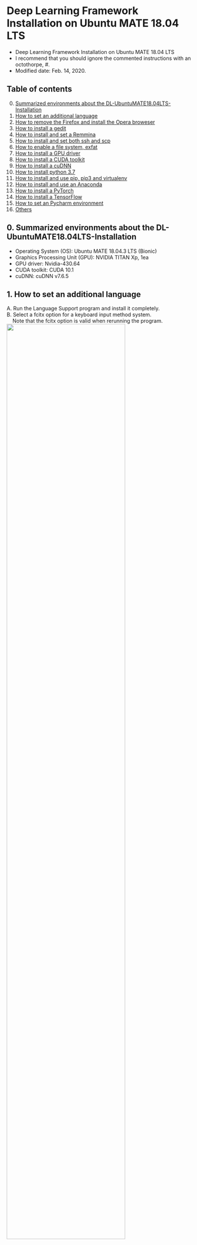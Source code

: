 # Deep Learning Framework Installation on Ubuntu MATE 18.04 LTS
- Deep Learning Framework Installation on Ubuntu MATE 18.04 LTS
- I recommend that you should ignore the commented instructions with an octothorpe, #.
- Modified date: Feb. 14, 2020.

## Table of contents
0.  [Summarized environments about the DL-UbuntuMATE18.04LTS-Installation](#envs)
1.  [How to set an additional language](#language)
2.  [How to remove the Firefox and install the Opera broweser](#ib)
3.  [How to install a gedit](#gedit)
4.  [How to install and set a Remmina](#remmina)
5.  [How to install and set both ssh and scp](#ssh_scp)
6.  [How to enable a file system, exfat](#exfat)
7.  [How to install a GPU driver](#gpu_driver)
8.  [How to install a CUDA toolkit](#cuda_toolkit)
9.  [How to install a cuDNN](#cudnn)
10. [How to install python 3.7](#python3.7)
11. [How to install and use pip, pip3 and virtualenv](#pip_virtualenv)
12. [How to install and use an Anaconda](#conda)
13. [How to install a PyTorch](#pytorch)
14. [How to install a TensorFlow](#tensorflow)
15. [How to set an Pycharm environment](#pycharm)
16. [Others](#others)


## 0. Summarized environments about the DL-UbuntuMATE18.04LTS-Installation <a name="envs"></a>
- Operating System (OS): Ubuntu MATE 18.04.3 LTS (Bionic)
- Graphics Processing Unit (GPU): NVIDIA TITAN Xp, 1ea
- GPU driver: Nvidia-430.64
- CUDA toolkit: CUDA 10.1
- cuDNN: cuDNN v7.6.5


## 1. How to set an additional language <a name="language"></a>
A. Run the Language Support program and install it completely.<br />
B. Select a fcitx option for a keyboard input method system.<br />
&nbsp; &nbsp; Note that the fcitx option is valid when rerunning the program.<br /> 
<img src="https://github.com/vujadeyoon/DL-UbuntuMATE18.04LTS-Installation/blob/master/Figures/1_Language/1.png" width="80%"/><br />
C. Logout and login<br />
D. Click the configure tab of a keyboard icon in the upper right corner of the desktop.<br />
E. Add input method (e.g. Hangul).<br />
<img src="https://github.com/vujadeyoon/DL-UbuntuMATE18.04LTS-Installation/blob/master/Figures/1_Language/2.png" width="80%"/><br />
F. Set an input method configuration.<br />
<img src="https://github.com/vujadeyoon/DL-UbuntuMATE18.04LTS-Installation/blob/master/Figures/1_Language/3.png" width="80%"/><br />


## 2. How to remove the Firefox browser and install the Opera browser <a name="ib"></a>
A. Reference to the website,
<a href="https://www.opera.com" title="Opera">
Opera
</a>
.<br />

B. Remove the Firefox browser.<br />
```bash
usrname@hostname:~/curr_path$ sudo apt-get remove --purge firefox
```
C. Install the Opera browser using a package installer after downloading it.<br />


## 3. How to install a gedit <a name="gedit"></a>
A. Install the gedit.<br />
```bash
usrname@hostname:~/curr_path$ sudo apt-get install gedit
```


## 4. How to install and set a Remmina <a name="remmina"></a>
A. Reference to the website,
<a href="https://remmina.org" title="Remmina">
Remmina
</a>
.<br />

B. Install the Remmina.<br />
```bash
usrname@hostname:~/curr_path$ sudo snap install remmina
```

C. Set the Remmina remote desktope preference.<br />
<img src="https://github.com/vujadeyoon/DL-UbuntuMATE18.04LTS-Installation/blob/master/Figures/4_Remmina/1.png" width="80%"/><br />


## 5. How to install and set both ssh and scp <a name="ssh_scp"></a>
A. Install the ssh-server.<br />
```bash
usrname@hostname:~/curr_path$ sudo apt-get remove --purge openssh-server
usrname@hostname:~/curr_path$ sudo apt-get install openssh-server
```


## 6. How to enable a file system, exfat <a name="exfat"></a>
A. Enable the exfat file system.<br />
```bash
usrname@hostname:~/curr_path$ sudo apt-get install exfat-utils exfat-fuse
```


## 7. How to install a GPU driver <a name="gpu_driver"></a>
A. Check a NVIDIA driver version with reference to the website,
<a href="https://www.nvidia.com/Download/Find.aspx" title="NVIDIA driver">
NVIDIA driver
</a>
.<br />
<img src="https://github.com/vujadeyoon/DL-UbuntuMATE18.04LTS-Installation/blob/master/Figures/7_GPU_driver/1.png" width="80%"/><br />

B. Install the NVIDIA driver which user selects.<br />
```bash
usrname@hostname:~/curr_path$ sudo add-apt-repository ppa:graphics-drivers/ppa
usrname@hostname:~/curr_path$ sudo apt-get update
usrname@hostname:~/curr_path$ sudo apt-get install nvidia-driver-430
usrname@hostname:~/curr_path$ sudo reboot
```

C. Check the installed NVIDIA driver version.<br />
```bash
usrname@hostname:~/curr_path$ nvidia-smi
```
```bash
    Mon Jan 27 00:57:44 2020       
    +-----------------------------------------------------------------------------+
    | NVIDIA-SMI 430.64       Driver Version: 430.64       CUDA Version: 10.1     |
    |-------------------------------+----------------------+----------------------+
    | GPU  Name        Persistence-M| Bus-Id        Disp.A | Volatile Uncorr. ECC |
    | Fan  Temp  Perf  Pwr:Usage/Cap|         Memory-Usage | GPU-Util  Compute M. |
    |===============================+======================+======================|
    |   0  TITAN Xp            Off  | 00000000:01:00.0  On |                  N/A |
    | 23%   33C    P8    13W / 250W |    323MiB / 12192MiB |      1%      Default |
    +-------------------------------+----------------------+----------------------+

    +-----------------------------------------------------------------------------+
    | Processes:                                                       GPU Memory |
    |  GPU       PID   Type   Process name                             Usage      |
    |=============================================================================|
    |    0      1077      G   /usr/lib/xorg/Xorg                           228MiB |
    +-----------------------------------------------------------------------------+
```

D. Uninstall the installed NVIDIA drive.<br />
```bash
usrname@hostname:~/curr_path$ sudo ./usr/bin/nvidia-uninstall
```


## 8. How to install a CUDA toolkit <a name="cuda_toolkit"></a>
A. Download a CUDA toolkit with reference to the websites,
<a href="https://developer.nvidia.com/cuda-downloads" title="CUDA toolkit">
CUDA toolkit
</a>
and
<a href="https://developer.nvidia.com/cuda-toolkit-archive" title="CUDA toolkit archive">
CUDA toolkit archive
</a>
.<br />
&nbsp; &nbsp; Additional reference to the website, 
<a href="https://docs.nvidia.com/cuda/cuda-installation-guide-linux/index.html#abstract" title="NVIDIA CUDA Installation Guide for Linux">
NVIDIA CUDA Installation Guide for Linux
</a>
.<br />
<img src="https://github.com/vujadeyoon/DL-UbuntuMATE18.04LTS-Installation/blob/master/Figures/8_CUDA_toolkit/10.1.png" width="80%"/><br />

B. Install the CUDA toolkit which user selects.<br />
```bash
usrname@hostname:~/curr_path$ sudo chmod +x cuda_10.1.105_418.39_linux.run
usrname@hostname:~/curr_path$ sudo ./cuda_10.1.105_418.39_linux.run --override
```
```bash
    ┌──────────────────────────────────────────────────────────────────────────────┐
    │  End User License Agreement                                                  │
    │  --------------------------                                                  │
    │                                                                              │
    │                                                                              │
    │  Preface                                                                     │
    │  -------                                                                     │
    │                                                                              │
    │  The Software License Agreement in Chapter 1 and the Supplement              │
    │  in Chapter 2 contain license terms and conditions that govern               │
    │  the use of NVIDIA software. By accepting this agreement, you                │
    │  agree to comply with all the terms and conditions applicable                │
    │  to the product(s) included herein.                                          │
    │                                                                              │
    │                                                                              │
    │  NVIDIA Driver                                                               │
    │                                                                              │
    │                                                                              │
    │  Description                                                                 │
    │                                                                              │
    │  This package contains the operating system driver and                       │
    │──────────────────────────────────────────────────────────────────────────────│
    │ Do you accept the above EULA? (accept/decline/quit):                         │
    │ (accept)                                                                     │
    └──────────────────────────────────────────────────────────────────────────────┘
    
    ┌──────────────────────────────────────────────────────────────────────────────┐
    │ CUDA Installer                                                               │ 
    │ - [ ] Driver                                                                 │
    │      [ ] 418.39                                                              │
    │ - [X] CUDA Toolkit 10.1                                                      │
    │    + [X] CUDA Tools 10.1                                                     │
    │    + [X] CUDA Libraries 10.1                                                 │
    │    + [X] CUDA Compiler 10.1                                                  │
    │      [X] CUDA Misc Headers 10.1                                              │
    │   [ ] CUDA Samples 10.1                                                      │
    │   [ ] CUDA Demo Suite 10.1                                                   │
    │   [ ] CUDA Documentation 10.1                                                │
    │   Install                                                                    │
    │   Options                                                                    │
    │                                                                              │
    │                                                                              │
    │                                                                              │
    │                                                                              │
    │                                                                              │
    │                                                                              │
    │                                                                              │
    │                                                                              │
    │                                                                              │
    │ Up/Down: Move | Left/Right: Expand | 'Enter': Select | 'A': Advanced options │
    └──────────────────────────────────────────────────────────────────────────────┘
    
    ┌──────────────────────────────────────────────────────────────────────────────┐
    │ CUDA Toolkit                                                                 │
    │   Change Toolkit Install Path                                                │
    │   [X] Create symbolic link from /usr/local/cuda                              │
    │ - [X] Create desktop menu shortcuts                                          │
    │      [X] All users                                                           │
    │      [ ] Yes                                                                 │
    │      [ ] No                                                                  │
    │   [X] Install manpage documents to /usr/share/man                            │
    │   Done                                                                       │
    │                                                                              │
    │                                                                              │
    │                                                                              │
    │                                                                              │
    │                                                                              │
    │                                                                              │
    │                                                                              │
    │                                                                              │
    │                                                                              │
    │                                                                              │
    │                                                                              │
    │                                                                              │
    │                                                                              │
    │ Up/Down: Move | Left/Right: Expand | 'Enter': Select | 'A': Advanced options │
    └──────────────────────────────────────────────────────────────────────────────┘
```

C. Ignore the below warning about incompleted installation.<br /> 
```bash
    ===========
    = Summary =
    ===========

    Driver:   Not Selected
    Toolkit:  Installed in /usr/local/cuda-10.1/
    Samples:  Not Selected

    Please make sure that
     -   PATH includes /usr/local/cuda-10.1/bin
     -   LD_LIBRARY_PATH includes /usr/local/cuda-10.1/lib64, or, add /usr/local/cuda-10.1/lib64 to /etc/ld.so.conf and run ldconfig as root

    To uninstall the CUDA Toolkit, run cuda-uninstaller in /usr/local/cuda-10.1/bin

    Please see CUDA_Installation_Guide_Linux.pdf in /usr/local/cuda-10.1/doc/pdf for detailed information on setting up CUDA.
    ***WARNING: Incomplete installation! This installation did not install the CUDA Driver. A driver of version at least 418.00 is required for CUDA 10.1 functionality to work.
    To install the driver using this installer, run the following command, replacing <CudaInstaller> with the name of this run file:
        sudo <CudaInstaller>.run --silent --driver

    Logfile is /var/log/cuda-installer.log
```
```bash
usrname@hostname:~/curr_path$ sudo ./cuda_10.1.105_418.39_linux.run --silent --driver
```

E. Make sure that CUDA path and LD_LIBRARY_path.<br />
```bash
usrname@hostname:~/curr_path$ echo -e "\n## CUDA and cuDNN paths"  >> ~/.bashrc
usrname@hostname:~/curr_path$ echo 'export PATH=/usr/local/cuda-10.1/bin${PATH:+:${PATH}}' >> ~/.bashrc
usrname@hostname:~/curr_path$ echo echo 'export LD_LIBRARY_PATH=/usr/local/cuda-10.1/lib64${LD_LIBRARY_PATH:+:${LD_LIBRARY_PATH}}' >> ~/.bashrc
usrname@hostname:~/curr_path$ source ~/.bashrc
usrname@hostname:~/curr_path$ sudo reboot
```

F. Check the installed CUDA toolkit version.<br />
```bash
usrname@hostname:~/curr_path$ nvcc --version
```
```bash
    nvcc: NVIDIA (R) Cuda compiler driver
    Copyright (c) 2005-2019 NVIDIA Corporation
    Built on Fri_Feb__8_19:08:17_PST_2019
    Cuda compilation tools, release 10.1, V10.1.105
```
```bash
usrname@hostname:~/curr_path$ which nvcc
```
```bash
    /usr/local/cuda-10.1/bin/nvcc
```

G. Uninstall the installed CUDA toolkit.<br />
```bash
usrname@hostname:~/curr_path$ sudo ./usr/local/cuda-10.1/bin/uninstall_cuda_10.1.pl
```


## 9. How to install a cuDNN <a name="cudnn"></a>
A. Download a cuDNN (e.g. cuDNN v7.6.5 Library for Linux) with reference to the websites,
<a href="https://developer.nvidia.com/rdp/cudnn-download" title="cuDNN">
cuDNN
</a>
, 
<a href="https://developer.nvidia.com/rdp/cudnn-archive" title="cuDNN archive">
cuDNN archive
</a>
.<br />
<img src="https://github.com/vujadeyoon/DL-UbuntuMATE18.04LTS-Installation/blob/master/Figures/9_cuDNN/7.6.5.png" width="80%"/><br />

B. Install the downloaded cuDNN.<br />
```bash
usrname@hostname:~/curr_path$ tar xzvf cudnn-10.1-linux-x64-v7.6.5.32.tgz
usrname@hostname:~/curr_path$ sudo cp cuda/lib64/* /usr/local/cuda-10.1/lib64/
usrname@hostname:~/curr_path$ sudo cp cuda/include/* /usr/local/cuda-10.1/include/
usrname@hostname:~/curr_path$ sudo chmod a+r /usr/local/cuda-10.1/lib64/libcudnn*
usrname@hostname:~/curr_path$ sudo chmod a+r /usr/local/cuda-10.1/include/cudnn.h
```

C. Check the installed cuDNN version.<br />
```bash
usrname@hostname:~/curr_path$ cat /usr/local/cuda/include/cudnn.h | grep CUDNN_MAJOR -A 2
```
```bash
    #define CUDNN_MAJOR 7
    #define CUDNN_MINOR 6
    #define CUDNN_PATCHLEVEL 5
    --
    #define CUDNN_VERSION (CUDNN_MAJOR * 1000 + CUDNN_MINOR * 100 + CUDNN_PATCHLEVEL)

    #include "driver_types.h"
```

D. Install the NVIDIA CUDA profiler tools interface.<br />
```bash
usrname@hostname:~/curr_path$ sudo apt-get install libcupti-dev
```


## 10. How to install python 3.7 <a name="python3.7"></a>
A. Install the python3.7.<br />
```bash
usrname@hostname:~/curr_path$ sudo apt-get update
usrname@hostname:~/curr_path$ sudo apt-get install software-properties-common
usrname@hostname:~/curr_path$ sudo add-apt-repository ppa:deadsnakes/ppa
usrname@hostname:~/curr_path$ (ENTER)
usrname@hostname:~/curr_path$ sudo apt-get install python3.7
```

C. Check the installed python3.7 version.<br />
```bash
usrname@hostname:~/curr_path$ python3.7 --version
```
```bash
    Python 3.7.6
```
```bash
usrname@hostname:~/curr_path$ python3.7
```
```bash
    Python 3.7.6 (default, Dec 19 2019, 23:50:13) 
    [GCC 7.4.0] on linux
    Type "help", "copyright", "credits" or "license" for more information.

```


## 11. How to install and use pip, pip3 and virtualenv <a name="pip_virtualenv"></a>
A. Check the pip, pip3 and virtualenv usages with reference to the websites,
<a href="https://pip.pypa.io/en/stable/" title="Pip3">
pip3
</a>
,
<a href="https://virtualenv.pypa.io/en/latest/" title="Virtualenv1">
virtualenv1
</a>
and
<a href="https://packaging.python.org/guides/installing-using-pip-and-virtualenv/" title="Virtualenv2">
virtualenv2
</a>
.<br />

B. Install the pip and pip3.<br />
```bash
usrname@hostname:~/curr_path$ sudo apt-get install python-pip
usrname@hostname:~/curr_path$ sudo apt-get install python3-pip
```

C. Check the installed pip and pip3 version.<br />
```bash
usrname@hostname:~/curr_path$ pip --version
```
```bash
    pip 9.0.1 from /usr/lib/python2.7/dist-packages (python 2.7)
```
```bash
usrname@hostname:~/curr_path$ pip3 --version
```
```bash
    pip 9.0.1 from /usr/lib/python3/dist-packages (python 3.6)
```

D. Install the virtualenv.<br />
```bash
# usrname@hostname:~/curr_path$ pip3 install virtualenv # This command causes a permission issue on the Ubuntu 18.04.
usrname@hostname:~/curr_path$ sudo pip install virtualenv # You must install the virtualenv as root using the pip, not the pip3.
```
```bash
    Installing collected packages: virtualenv
    Successfully installed virtualenv-16.7.9
```

E. Check the installed version.<br />
```bash
usrname@hostname:~/curr_path$ virtualenv --version
```
```bash
    16.7.9
```

F. Create a virtualenv for python 3.7 with pip3.<br />
&nbsp; &nbsp; The root directory for the virtualenv: /home/usrname/pip3_virtualenv<br />
&nbsp; &nbsp; The name of new virtualenv to be created: virenv_dl<br />
```
usrname@hostname:~/curr_path$ mkdir -p /home/usrname/pip3_virtualenv/virenv_dl
usrname@hostname:~/curr_path$ virtualenv /home/usrname/pip3_virtualenv/virenv_dl --python=python3.7
```

G. Check the virtualenv.<br />
&nbsp; &nbsp; The root directory for the virtualenv: /home/usrname/pip3_virtualenv<br />
```bash
usrname@hostname:~/curr_path$ ls /home/usrname/pip3_virtualenv/
```

H. Activate a virtualenv.<br />
&nbsp; &nbsp; The root directory for the virtualenv: /home/usrname/pip3_virtualenv<br />
&nbsp; &nbsp; The name of virtualenv to be activated: virenv_dl<br />
```bash
usrname@hostname:~/curr_path$ source /home/usrname/pip3_virtualenv/virenv_dl/bin/activate
```

I. Deactivate a virtualenv.<br />
&nbsp; &nbsp; The name of virtualenv to be deactivated: virenv_dl<br />
```bash
(virenv_dl) usrname@hostname:~/curr_path$ deactivate
```

J. Remove a virtualenv.<br />
&nbsp; &nbsp; The root directory for the virtualenv: /home/usrname/pip3_virtualenv<br />
&nbsp; &nbsp; The name of virtualenv to be removed: virenv_dl<br />
```bash
(virenv_dl) usrname@hostname:~/curr_path$ deactivate
usrname@hostname:~/curr_path$ rm -rf /home/usrname/pip3_virtualenv/virenv_dl
```

K. Export a pip3 package list.<br />
&nbsp; &nbsp; The name of activated virtualenv: virenv_dl<br />
```bash
(virenv_dl) usrname@hostname:~/curr_path$ pip3 freeze > requirements.txt
```

L. Install packages from the exported pip3 package list.<br />
&nbsp; &nbsp; The name of activated virtualenv: virenv_new<br />
```bash
(virenv_new) usrname@hostname:~/curr_path$ pip3 install -r requirements.txt
```


## 12. How to install and use an Anaconda <a name="conda"></a>
A. Download an Anaconda with reference to the website,
<a href="https://www.anaconda.com/download/#linux" title="Anaconda">
Anaconda
</a>
.<br />

B. Install the downloaded Anaconda.<br />
```bash
usrname@hostname:~/curr_path$ bash Anaconda3-2019.10-Linux-x86_64.sh
```
```bash
    Do you accept the license terms? [yes|no]
    [no] >>> (yes)
    Anaconda3 will now be installed into this location:
    /home/usrname/anaconda3
    [/home/usrname/anaconda3] >>> (ENTER)
    Do you wish the installer to initialize Anaconda3 by running conda init? [yes|no]
    [no] >>> (no)
```
```bash
usrname@hostname:~/curr_path$ source ~/.bashrc
```
* Please note that the official Anaconda installation guide recommends that the installer initialize the Anaconda3 by running conda init while installing it. However, I recommend that you type no for the last question in installation process, because the command, conda init, modifies the file, ~/.bashrc, then a terminal always activates a base conda virtual envrionment as below.
```bash
(base) usrname@hostname:~/curr_path$ bash Anaconda3-2019.10-Linux-x86_64.sh
```
* It enables the terminal to call any conda command easliy, but the automatically activated conda virtual envrionment, base, is redundant if you use the virtualenv that I mentioned in the section 11.
* Thus, after installing the Anaconda3 without initializing the conda, you should activate the conda virtual environment, base to use conda virtual environment correctly as below.
```bash
(base) usrname@hostname:~/curr_path$ source /home/usrname/anaconda3/bin/activate
```
* If you want to initializing the conda after installing it without initializing process,you run a command, conda init, after activating the base conda virtual environment. It can modify the file, ~/.bashrc. Please refer to below information. 
```bash
(base) usrname@hostname:~/curr_path$ conda init
```
```bash
(base) usrname@hostname:~/curr_path$ cat ~/.bashrc
# >>> conda initialize >>>
# !! Contents within this block are managed by 'conda init' !!
__conda_setup="$('/home/usrname/anaconda3/bin/conda' 'shell.bash' 'hook' 2> /dev/null)"
if [ $? -eq 0 ]; then
    eval "$__conda_setup"
else
    if [ -f "/home/usrname/anaconda3/etc/profile.d/conda.sh" ]; then
        . "/home/usrname/anaconda3/etc/profile.d/conda.sh"
    else
        export PATH="/home/usrname/anaconda3/bin:$PATH"
    fi
fi
unset __conda_setup
# <<< conda initialize <<<
```
<details>
    <summary>C. (Option) Update the Anaconda.</summary>
    
    (base) usrname@hostname:~/curr_path$ conda update conda
    
        The following packages will be UPDATED:
        Proceed ([y]/n)? (y)
        
</details>


D. Uninstall the Anaconda.<br />
```bash
usrname@hostname:~/curr_path$ rm -rf ~/anaconda3
```

E. Check the installed conda version.<br />
```bash
(base) usrname@hostname:~/curr_path$ conda --version
```
```bash
    conda 4.7.12
```

F. Check the conda envrionments.<br />
```bash
(base) usrname@hostname:~/curr_path$ conda info --envs
```
```bash
    # conda environments:
    #
    base                  *  /home/usrname/anaconda3
    
```

G. Create a conda virtual environments for python 3.7 with conda.<br />
&nbsp; &nbsp; The name of new conda virtual environment to be created: conda_dl<br />
```
(base) usrname@hostname:~/curr_path$ conda create --name conda_dl python=3.7
```

H. Clone a conda virtual environment.<br />
&nbsp; &nbsp; The name of new conda virtual environment to be cloned: conda_pytorch<br />
&nbsp; &nbsp; The name of existed conda virtual environment: conda_dl<br />
```bash
(base) usrname@hostname:~/curr_path$ conda create --name conda_pytorch --clone conda_dl
```

I. Activate a conda virtual environment.<br />
&nbsp; &nbsp; The name of conda virtual environment to be activated: conda_pytorch<br />
```bash
(base) usrname@hostname:~/curr_path$ conda activate conda_pytorch
```

J. Deactivate a conda virtual environment.<br />
&nbsp; &nbsp; The name of conda virtual environment to be deactivated: conda_pytorch<br />
```bash
(conda_pytorch) usrname@hostname:~/curr_path$ conda deactivate
```

K. Remove a conda virtual environment.<br />
&nbsp; &nbsp; The name of conda virtual environment to be removed: conda_dl<br />
```bash
(base) usrname@hostname:~/curr_path$ conda remove --name conda_dl --all
```

L. Export a conda package list.<br />
&nbsp; &nbsp; The name of activated conda virtual environment: conda_pytorch<br />
```bash
(conda_pytorch) usrname@hostname:~/curr_path$ conda list -e > requirements.txt
```

M. Install packages from the exported conda package list.<br />
&nbsp; &nbsp; The name of activated conda virtual environment: conda_new<br />
```bash
(conda_new) usrname@hostname:~/curr_path$ conda install --yes --file requirements.txt # does not automatically install all the dependencies
```
```bash
(conda_new) usrname@hostname:~/curr_path$ while read requirement; do conda install --yes $requirement; done < requirements.txt # automatically install all the dependencies
```

N. Export a conda virtual envrionment.<br />
&nbsp; &nbsp; The name of conda virtual environment to be exported: conda_pytorch<br />
&nbsp; &nbsp; The name of exported file: exported_env.yml<br />
```bash
(base) usrname@hostname:~/curr_path$ conda conda_pytorch export > exported_env.yml
```

O. Create a conda virtual environment with the exported conda virtual environment.<br />
&nbsp; &nbsp; The name of new conda virtual environment to be created: conda_new<br />
&nbsp; &nbsp; The name of exported file: exported_env.yml<br />
```bash
(base) usrname@hostname:~/curr_path$ conda conda_new create -f exported_env.yml
```


## 13. How to install a PyTorch <a name="pytorch"></a>
A. Check a PyTorch version with reference to the website,
<a href="https://pytorch.org" title="PyTorch">
PyTorch
</a>
.<br />

B. Install the PyTorch where user want to install it.<br />
&nbsp; &nbsp; The name of virtualenv where user want to install the PyTorch: virenv_pytorch<br />
```bash
usrname@hostname:~/curr_path$ source /home/usrname/pip3_virtualenv/virenv_pytorch/bin/activate
(virenv_pytorch) usrname@hostname:~/curr_path$ pip3 install torch torchvision
```

C. Make sure the PyTorch is installed correctly. <br />
```bash
(virenv_pytorch) usrname@hostname:~/curr_path$ python3
Python 3.7.6 (default, Dec 19 2019, 23:50:13) 
[GCC 7.4.0] on linux
Type "help", "copyright", "credits" or "license" for more information.
```
```python
>>> import torch
>>> torch.__version__
'1.4.0'
>>> torch.cuda.is_available()
True
>>> torch.cuda.device_count()
1
>>> torch.cuda.get_device_name(0)
'TITAN Xp'
>>> device = torch.device('cuda' if cuda else 'cpu')
>>> print(str(device))
'cuda'
>>> a = torch.rand(5)
>>> b = a.to(device)
>>> print(a)
tensor([0.4732, 0.1292, 0.7363, 0.6000, 0.2162])
>>> print(b)
tensor([0.4732, 0.1292, 0.7363, 0.6000, 0.2162], device='cuda:0')
```


## 14. How to install a TensorFlow <a name="tensorflow"></a>
A. Check a TensorFlow version with reference to the website,
<a href="https://www.tensorflow.org" title="TensorFlow">
TensorFlow
</a>
.<br />

B. Install the TensorFlow where user want to install it.<br />
&nbsp; &nbsp; The name of virtualenv where user want to install the TensorFlow: virenv_tf<br />
```bash
usrname@hostname:~/curr_path$ source /home/usrname/pip3_virtualenv/virenv_tf/bin/activate
(virenv_tf) usrname@hostname:~/curr_path$ pip3 install tensorflow
(virenv_tf) usrname@hostname:~/curr_path$ pip3 install tensorflow-gpu
# The final version of TensorFlow 1.x:
# (virenv_tf) usrname@hostname:~/curr_path$ pip3 install tensorflow==1.15
# (virenv_tf) usrname@hostname:~/curr_path$ pip3 install tensorflow-gpu==1.15
```

C. Make sure the TensorFlow is installed correctly. <br />
```bash
(virenv_tf) usrname@hostname:~/curr_path$ python3
Python 3.7.6 (default, Dec 19 2019, 23:50:13) 
[GCC 7.4.0] on linux
Type "help", "copyright", "credits" or "license" for more information.
```
```python
>>> import tensorflow as tf
2020-01-27 02:02:39.640297: W tensorflow/stream_executor/platform/default/dso_loader.cc:55] ~ please make sure the missing libraries mentioned above are installed properly.
>>> tf.__version__
'2.1.0'
>>> tf.test.is_gpu_available()
WARNING:tensorflow:From <stdin>:1: is_gpu_available ~ GPU (device: 0, name: TITAN Xp, pci bus id: 0000:01:00.0, compute capability: 6.1)
True
>>> tf.debugging.set_log_device_placement(True)
>>> a = tf.constant([[1.0, 2.0, 3.0], [4.0, 5.0, 6.0]])
>>> b = tf.constant([[1.0, 2.0], [3.0, 4.0], [5.0, 6.0]])
>>> c = tf.matmul(a, b)
2020-01-27 02:09:26.019321: I tensorflow/core/common_runtime/eager/execute.cc:573] Executing op MatMul in device /job:localhost/replica:0/task:0/device:GPU:0
2020-01-27 02:09:26.019559: I tensorflow/stream_executor/platform/default/dso_loader.cc:44] Successfully opened dynamic library libcublas.so.10
>>> print(c)
tf.Tensor(
[[22. 28.]
 [49. 64.]], shape=(2, 2), dtype=float32)
```


## 15. How to set a Pycharm environment <a name="pycharm"></a>
A. Download a Pycharm which is a kind of Python IDEs with reference to the website,
<a href="https://www.jetbrains.com/pycharm/download/#section=linux" title="Pycharm">
Pycharm
</a>
.<br />

B. Install the Pycharm.<br />
```bash
usrname@hostname:~/curr_path$ tar xzvf pycharm-community-2018.3.2.tar.gz
usrname@hostname:~/curr_path$ mv pycharm-community-2018.3.2/ ~/
```
I suggest that some options should be selected as follows:
- Complete Installation: Check the option, "Do not import settings".
- Customize PyCharm - Create Launcher Script: Do not check the option.

C. Execute the Pycharm.
```bash
usrname@hostname:~/curr_path$ ~/pycharm-community-2018.3.2/pycharm.sh
```

D. Create a new project with existing interpreter which is in a specific conda environment (e.g. conda_dl).<br />
<img src="https://github.com/vujadeyoon/DL-UbuntuMATE18.04LTS-Installation/blob/master/Figures/13_Pycharm/1.png" width="80%"/><br />

E. How to set a project interpreter.<br />
<img src="https://github.com/vujadeyoon/DL-UbuntuMATE18.04LTS-Installation/blob/master/Figures/13_Pycharm/2.png" width="80%"/><br />


## 16. Others <a name="others"></a>
A. How to fix NTFS disk write-protect.<br />
```bash
usrname@hostname:~/curr_path$ sudo ntfsfix /dev/sdb1
```

